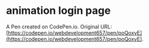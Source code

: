 # animation login page

A Pen created on CodePen.io. Original URL: [https://codepen.io/webdevelopment657/pen/poQoxyE](https://codepen.io/webdevelopment657/pen/poQoxyE).

